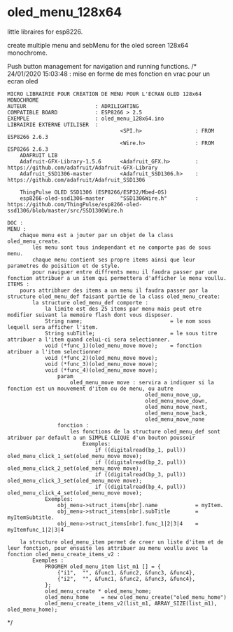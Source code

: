 # oled_menu_128x64
 
little libraires for esp8226.

create multiple menu and sebMenu for the oled screen 128x64 monochrome.

Push button management for navigation and running functions.
/*
	24/01/2020 15:03:48 : mise en forme de mes fonction en vrac pour un ecran oled

	MICRO LIBRAIRIE POUR CREATION DE MENU POUR L'ECRAN OLED 128x64 MONOCHROME
	AUTEUR 						: ADRILIGHTING
	COMPATIBLE BOARD 			: ESP8266 > 2.5
	EXEMPLE 					: oled_menu_128x64.ino
	LIBRAIRIE EXTERNE UTILISER 	: 	
										<SPI.h>					: FROM ESP8266 2.6.3
										<Wire.h>				: FROM ESP8266 2.6.3
		ADAFRUIT LIB
		Adafruit-GFX-Library-1.5.6 		<Adafruit_GFX.h>		: https://github.com/adafruit/Adafruit-GFX-Library
		Adafruit_SSD1306-master 		<Adafruit_SSD1306.h>	: https://github.com/adafruit/Adafruit_SSD1306	

		ThingPulse OLED SSD1306 (ESP8266/ESP32/Mbed-OS) 
		esp8266-oled-ssd1306-master 	"SSD1306Wire.h" 		: https://github.com/ThingPulse/esp8266-oled-ssd1306/blob/master/src/SSD1306Wire.h
	
	DOC :
	MENU :
		chaque menu est a jouter par un objet de la class oled_menu_create.
			les menu sont tous independant et ne comporte pas de sous menu.
			chaque menu contient ses propre items ainsi que leur parametres de poisition et de style.
			pour naviguer entre diffrents menu il faudra passer par une fonction attribuer a un item qui permettera d'afficher le menu voullu.
	ITEMS :
		pours attribhuer des items a un menu il faudra passer par la structure oled_menu_def faisant partie de la class oled_menu_create:
			la structure oled_menu_def comporte :
				la limite est des 25 items par menu mais peut etre modifier suivant la memoire flash dont vous disposer.
				String name; 							= le nom sous lequell sera afficher l'item.
				String subTitle; 						= le sous titre attribuer a l'item quand celui-ci sera selectionner.
				void (*func_1)(oled_menu_move move); 	= fonction atribuer a l'item selectionner
				void (*func_2)(oled_menu_move move);	 	
				void (*func_3)(oled_menu_move move); 	
				void (*func_4)(oled_menu_move move); 	
					param 
						oled_menu_move move : servira a indiquer si la fonction est un mouvement d'item ou de menu, ou autre
												oled_menu_move_up,
											    oled_menu_move_down,
											    oled_menu_move_next,
											    oled_menu_move_back,
											    oled_menu_move_none
					fonction :
						les fonctions de la structure oled_menu_def sont atribuer par default a un SIMPLE CLIQUE d'un bouton poussoir
							Exemples:
								if ((digitalread(bp_1, pull)) oled_menu_click_1_set(oled_menu_move move);
								if ((digitalread(bp_2, pull)) oled_menu_click_2_set(oled_menu_move move);
								if ((digitalread(bp_3, pull)) oled_menu_click_3_set(oled_menu_move move);
								if ((digitalread(bp_4, pull)) oled_menu_click_4_set(oled_menu_move move);
				Exemples:
					obj_menu->struct_items[nbr].name 			= myItem.
					obj_menu->struct_items[nbr].subTitle 		= myItemSubtitle.
					obj_menu->struct_items[nbr].func_1|2|3|4 	= myItemfunc_1|2|3|4 
		
		la structure oled_menu_item permet de creer un liste d'item et de leur fonction, pour ensuite les attribuer au menu voullu avec la fonction oled_menu_create_items_v2 :
			Exemples :
				PROGMEM oled_menu_item list_m1 [] = {           
				    {"i1",  "", &func1, &func2, &func3, &func4},
				    {"i2",  "", &func1, &func2, &func3, &func4},
				};
				oled_menu_create * oled_menu_home;  
				oled_menu_home    = new oled_menu_create("oled_menu_home")
				oled_menu_create_items_v2(list_m1, ARRAY_SIZE(list_m1), oled_menu_home);  

		

*/
